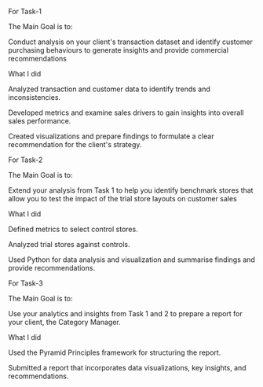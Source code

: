 For Task-1 

The Main Goal is to: 

Conduct analysis on your client's transaction dataset and identify customer purchasing behaviours to generate insights and provide commercial recommendations

What I did

Analyzed transaction and customer data to identify trends and inconsistencies. 

Developed metrics and examine sales drivers to gain insights into overall sales performance. 

Created visualizations and prepare findings to formulate a clear recommendation for the client's strategy.



For Task-2 

The Main Goal is to: 

Extend your analysis from Task 1 to help you identify benchmark stores that allow you to test the impact of the trial store layouts on customer sales

What I did

Defined metrics to select control stores.

Analyzed trial stores against controls.

Used Python for data analysis and visualization and summarise findings and provide recommendations.



For Task-3

The Main Goal is to:

Use your analytics and insights from Task 1 and 2 to prepare a report for your client, the Category Manager.

What I did

Used the Pyramid Principles framework for structuring the report.

Submitted a report that incorporates data visualizations, key insights, and recommendations.

